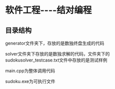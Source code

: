 # 软件工程----结对编程

## 目录结构

generator文件夹下，存放的是数独终盘生成的代码

solver文件夹下存放的是数独求解的代码，文件夹下的sudokusolver_testcase.txt文件中存放的是测试样例

main.cpp为整体调用代码

sudoku.exe为可执行文件

